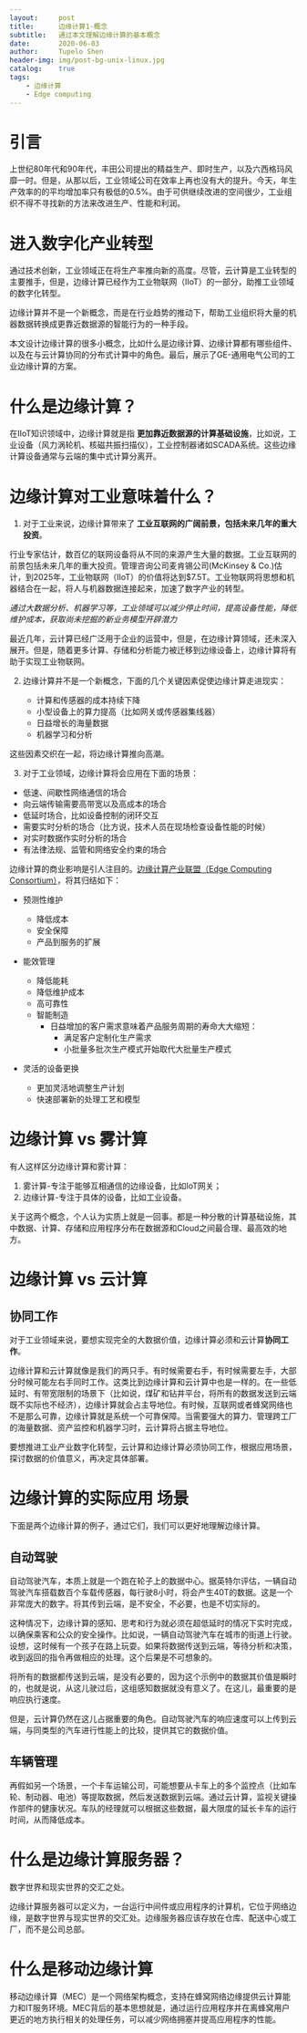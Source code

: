 ```yaml
---
layout:     post
title:      边缘计算1-概念
subtitle:   通过本文理解边缘计算的基本概念
date:       2020-06-03
author:     Tupelo Shen
header-img: img/post-bg-unix-linux.jpg
catalog:    true
tags:
    - 边缘计算
    - Edge computing
---
```


# 引言

上世纪80年代和90年代，丰田公司提出的精益生产、即时生产，以及六西格玛风靡一时。但是，从那以后，工业领域公司在效率上再也没有大的提升。今天，年生产效率的的平均增加率只有极低的0.5%。由于可供继续改进的空间很少，工业组织不得不寻找新的方法来改进生产、性能和利润。

# 进入数字化产业转型

通过技术创新，工业领域正在将生产率推向新的高度。尽管，云计算是工业转型的主要推手，但是，边缘计算已经作为工业物联网（IIoT）的一部分，助推工业领域的数字化转型。

边缘计算并不是一个新概念，而是在行业趋势的推动下，帮助工业组织将大量的机器数据转换成更靠近数据源的智能行为的一种手段。

本文设计边缘计算的很多小概念，比如什么是边缘计算、边缘计算都有哪些组件、以及在与云计算协同的分布式计算中的角色。最后，展示了GE-通用电气公司的工业边缘计算的方案。

# 什么是边缘计算？

在IIoT知识领域中，边缘计算就是指 **更加靠近数据源的计算基础设施**，比如说，工业设备（风力涡轮机、核磁共振扫描仪），工业控制器诸如SCADA系统。这些边缘计算设备通常与云端的集中式计算分离开。

# 边缘计算对工业意味着什么？

1. 对于工业来说，边缘计算带来了 **工业互联网的广阔前景，包括未来几年的重大投资**。

行业专家估计，数百亿的联网设备将从不同的来源产生大量的数据。工业互联网的前景包括未来几年的重大投资。管理咨询公司麦肯锡公司(McKinsey & Co.)估计，到2025年，工业物联网（IIoT）的价值将达到$7.5T。工业物联网将思想和机器结合在一起，将人与机器数据连接起来，加速了数字产业的转型。

*通过大数据分析、机器学习等，工业领域可以减少停止时间，提高设备性能，降低维护成本，获取尚未挖掘的新业务模型开辟潜力*

最近几年，云计算已经广泛用于企业的运营中，但是，在边缘计算领域，还未深入展开。但是，随着更多计算、存储和分析能力被迁移到边缘设备上，边缘计算将有助于实现工业物联网。

2. 边缘计算并不是一个新概念，下面的几个关键因素促使边缘计算走进现实：

    * 计算和传感器的成本持续下降
    * 小型设备上的算力提高（比如网关或传感器集线器）
    * 日益增长的海量数据
    * 机器学习和分析

这些因素交织在一起，将边缘计算推向高潮。

3. 对于工业领域，边缘计算将会应用在下面的场景：

* 低速、间歇性网络通信的场合
* 向云端传输需要高带宽以及高成本的场合
* 低延时场合，比如设备控制的闭环交互
* 需要实时分析的场合（比方说，技术人员在现场检查设备性能的时候）
* 对实时数据作实时分析的场合
* 有法律法规、监管和网络安全约束的场合

边缘计算的商业影响是引人注目的。[边缘计算产业联盟（Edge Computing Consortium）](http://www.ecconsortium.net/)，将其归结如下：

* 预测性维护
    
    * 降低成本 
    * 安全保障
    * 产品到服务的扩展

* 能效管理
    
    * 降低能耗
    * 降低维护成本 
    * 高可靠性
    * 智能制造
        - 日益增加的客户需求意味着产品服务周期的寿命大大缩短：
            + 满足客户定制化生产需求
            + 小批量多批次生产模式开始取代大批量生产模式

* 灵活的设备更换

    * 更加灵活地调整生产计划
    * 快速部署新的处理工艺和模型

# 边缘计算 vs 雾计算

有人这样区分边缘计算和雾计算：

1. 雾计算-专注于能够互相通信的边缘设备，比如IoT网关；
2. 边缘计算-专注于具体的设备，比如工业设备。

关于这两个概念，个人认为实质上就是一回事。都是一种分散的计算基础设施，其中数据、计算、存储和应用程序分布在数据源和Cloud之间最合理、最高效的地方。

# 边缘计算 vs 云计算

## 协同工作

对于工业领域来说，要想实现完全的大数据价值，边缘计算必须和云计算**协同工作**。

边缘计算和云计算就像是我们的两只手。有时候需要右手，有时候需要左手，大部分时候可能左右手同时工作。这类比到边缘计算和云计算中也是一样的。在一些低延时、有带宽限制的场景下（比如说，煤矿和钻井平台，将所有的数据发送到云端既不实际也不经济），边缘计算就会占主导地位。有时候，互联网或者蜂窝网络也不是那么可靠，边缘计算就是系统一个可靠保障。当需要强大的算力、管理跨工厂的海量数据、资产监控和机器学习时，云计算将占据主导地位。

要想推进工业产业数字化转型，云计算和边缘计算必须协同工作，根据应用场景，探讨数据的价值意义，再决定具体部署。

# 边缘计算的实际应用 场景

下面是两个边缘计算的例子，通过它们，我们可以更好地理解边缘计算。

## 自动驾驶

自动驾驶汽车，本质上就是一个跑在轮子上的数据中心。据英特尔评估，一辆自动驾驶汽车搭载数百个车载传感器，每行驶8小时，将会产生40T的数据。这是一个非常庞大的数字。将其传到云端，是不安全，不必要，也是不切实际的。

这种情况下，边缘计算的感知、思考和行为就必须在超低延时的情况下实时完成，以确保乘客和公众的安全操作。比如说，一辆自动驾驶汽车在城市的街道上行驶。设想，这时候有一个孩子在路上玩耍。如果将数据传送到云端，等待分析和决策，收到返回的指令再做相应的处理。这个后果是不可想象的。

将所有的数据都传送到云端，是没有必要的，因为这个示例中的数据其价值是瞬时的，也就是说，从这儿驶过后，这组感知数据就没有意义了。在这儿，最重要的是响应执行速度。

但是，云计算仍然在这儿占据重要的角色。自动驾驶汽车的响应速度可以上传到云端，与同类型的汽车进行性能上的比较，提供其它的数据价值。

## 车辆管理

再假如另一个场景，一个卡车运输公司，可能想要从卡车上的多个监控点（比如车轮、制动器、电池）等提取数据，然后发送数据到云端。通过云计算，监视关键操作部件的健康状况。车队的经理就可以根据这些数据，最大限度的延长卡车的运行时间，从而降低成本。

# 什么是边缘计算服务器？

数字世界和现实世界的交汇之处。

边缘计算服务器可以定义为，一台运行中间件或应用程序的计算机，它位于网络边缘，是数字世界与现实世界的交汇处。边缘服务器应该存放在仓库、配送中心或工厂，而不是公司总部。

# 什么是移动边缘计算

移动边缘计算（MEC）是一个网络架构概念，支持在蜂窝网络边缘提供云计算能力和IT服务环境。MEC背后的基本思想就是，通过运行应用程序并在离蜂窝用户更近的地方执行相关的处理任务，可以减少网络拥塞并提高应用程序的性能。
